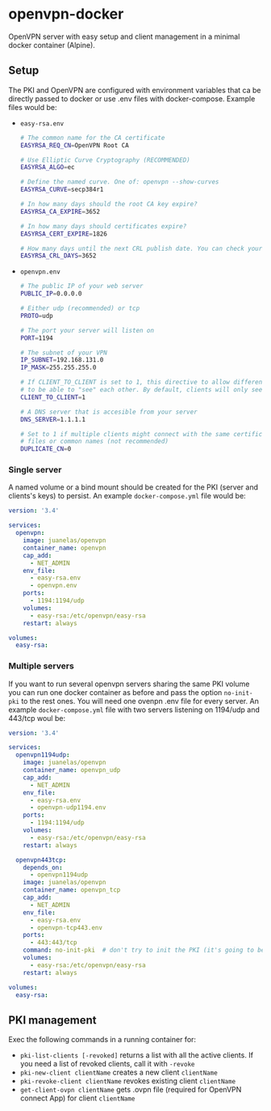 # openvpn-docker
OpenVPN server with easy setup and client management in a minimal docker container (Alpine).

## Setup
The PKI and OpenVPN are configured with environment variables that ca be directly passed to docker or use .env files with docker-compose. Example files would be:

- `easy-rsa.env`
  ```sh
  # The common name for the CA certificate 
  EASYRSA_REQ_CN=OpenVPN Root CA

  # Use Elliptic Curve Cryptography (RECOMMENDED)
  EASYRSA_ALGO=ec

  # Define the named curve. One of: openvpn --show-curves
  EASYRSA_CURVE=secp384r1

  # In how many days should the root CA key expire?
  EASYRSA_CA_EXPIRE=3652

  # In how many days should certificates expire?
  EASYRSA_CERT_EXPIRE=1826

  # How many days until the next CRL publish date. You can check your crl with openssl crl -in crl.pem -noout -text
  EASYRSA_CRL_DAYS=3652
  ```

- `openvpn.env`
  ```sh
  # The public IP of your web server
  PUBLIC_IP=0.0.0.0

  # Either udp (recommended) or tcp
  PROTO=udp

  # The port your server will listen on
  PORT=1194

  # The subnet of your VPN
  IP_SUBNET=192.168.131.0
  IP_MASK=255.255.255.0

  # If CLIENT_TO_CLIENT is set to 1, this directive to allow different clients 
  # to be able to "see" each other. By default, clients will only see the server.
  CLIENT_TO_CLIENT=1

  # A DNS server that is accesible from your server
  DNS_SERVER=1.1.1.1

  # Set to 1 if multiple clients might connect with the same certificate/key
  # files or common names (not recommended)
  DUPLICATE_CN=0
  ```

### Single server
A named volume or a bind mount should be created for the PKI (server and clients's keys) to persist. An example `docker-compose.yml` file would be:

```yaml
version: '3.4'

services:
  openvpn:
    image: juanelas/openvpn
    container_name: openvpn
    cap_add: 
      - NET_ADMIN
    env_file: 
      - easy-rsa.env
      - openvpn.env
    ports: 
      - 1194:1194/udp
    volumes:
      - easy-rsa:/etc/openvpn/easy-rsa
    restart: always

volumes:
  easy-rsa:
```

### Multiple servers
If you want to run several openvpn servers sharing the same PKI volume you can run one docker container as before and pass the option `no-init-pki` to the rest ones. You will need one ovenpn .env file for every server. An example `docker-compose.yml` file with two servers listening on 1194/udp and 443/tcp woul be:

```yaml
version: '3.4'

services:
  openvpn1194udp:
    image: juanelas/openvpn
    container_name: openvpn_udp
    cap_add: 
      - NET_ADMIN
    env_file: 
      - easy-rsa.env
      - openvpn-udp1194.env
    ports: 
      - 1194:1194/udp
    volumes:
      - easy-rsa:/etc/openvpn/easy-rsa
    restart: always

  openvpn443tcp:
    depends_on: 
      - openvpn1194udp
    image: juanelas/openvpn
    container_name: openvpn_tcp
    cap_add: 
      - NET_ADMIN
    env_file: 
      - easy-rsa.env
      - openvpn-tcp443.env
    ports: 
      - 443:443/tcp
    command: no-init-pki  # don't try to init the PKI (it's going to be intialized in other container)
    volumes:
      - easy-rsa:/etc/openvpn/easy-rsa
    restart: always

volumes:
  easy-rsa:
```

## PKI management
Exec the following commands in a running container for:
- `pki-list-clients [-revoked]` returns a list with all the active clients. If you need a list of revoked clients, call it with `-revoke`
- `pki-new-client clientName` creates a new client `clientName`
- `pki-revoke-client clientName` revokes existing client `clientName`
- `get-client-ovpn clientName` gets .ovpn file (required for OpenVPN connect App) for client `clientName`
